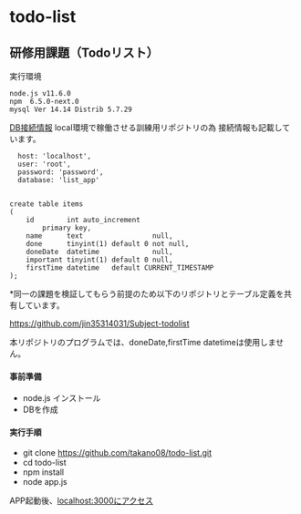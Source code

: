 # todo-list
## 研修用課題（Todoリスト）

実行環境

```
node.js v11.6.0
npm  6.5.0-next.0
mysql Ver 14.14 Distrib 5.7.29

```

[DB接続情報](https://github.com/takano08/todo-list/blob/98a499b84c8344e86e610b7a1f38e53978b99369/app.js#L9-L12)
local環境で稼働させる訓練用リポジトリの為 接続情報も記載しています。

```
  host: 'localhost',
  user: 'root',
  password: 'password',
  database: 'list_app'
```


```

create table items
(
    id        int auto_increment
        primary key,
    name      text                 null,
    done      tinyint(1) default 0 not null,
    doneDate  datetime             null,
    important tinyint(1) default 0 null,
    firstTime datetime   default CURRENT_TIMESTAMP
);

```

*同一の課題を検証してもらう前提のため以下のリポジトリとテーブル定義を共有しています。

https://github.com/jin35314031/Subject-todolist

本リポジトリのプログラムでは、doneDate,firstTime datetimeは使用しません。

#### 事前準備
- node.js インストール 
- DBを作成

#### 実行手順

- git clone https://github.com/takano08/todo-list.git
- cd todo-list
- npm install
- node app.js

APP起動後、[localhost:3000にアクセス](http://localhost:3000/)
